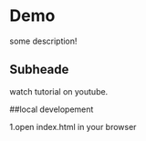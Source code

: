 # Demo

some description!

## Subheade

watch tutorial on youtube.

##local developement 

1.open index.html in your browser